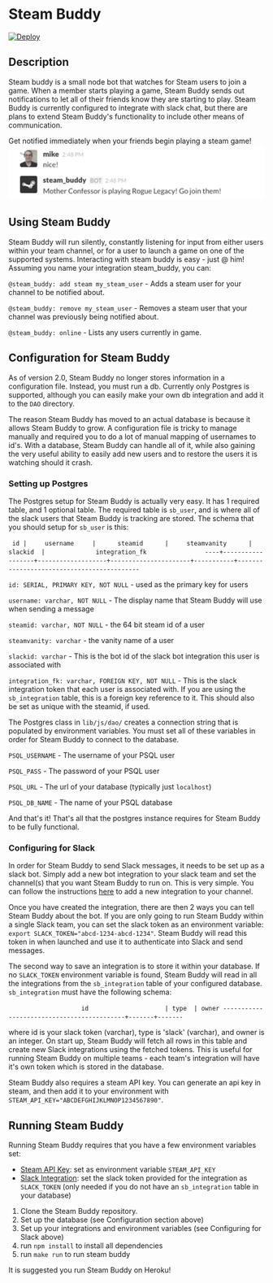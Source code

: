 # Steam Buddy

[![Deploy](https://www.herokucdn.com/deploy/button.png)](https://heroku.com/deploy)

## Description
Steam buddy is a small node bot that watches for Steam users to join a game. When a member starts playing a game, Steam Buddy sends out notifications to let all of their friends know they are starting to play. Steam Buddy is currently configured to integrate with slack chat, but there are plans to extend Steam Buddy's functionality to include other means of communication.

Get notified immediately when your friends begin playing a steam game!
![Steam Buddy Screenshot](/img/steam_buddy.png)

## Using Steam Buddy
Steam Buddy will run silently, constantly listening for input from either users within your team channel, or for a user to launch a game on one of the supported systems. Interacting with steam buddy is easy - just @ him! Assuming you name your integration steam_buddy, you can:

`@steam_buddy: add steam my_steam_user` - Adds a steam user for your channel to be notified about.

`@steam_buddy: remove my_steam_user` - Removes a steam user that your channel was previously being notified about.

`@steam_buddy: online` - Lists any users currently in game.

## Configuration for Steam Buddy
As of version 2.0, Steam Buddy no longer stores information in a configuration file. Instead, you must run a db. Currently only Postgres is supported, although you can easily make your own db integration and add it to the `DAO` directory.

The reason Steam Buddy has moved to an actual database is because it allows Steam Buddy to grow. A configuration file is tricky to manage manually and required you to do a lot of manual mapping of usernames to id's. With a database, Steam Buddy can handle all of it, while also gaining the very useful ability to easily add new users and to restore the users it is watching should it crash.

### Setting up Postgres
The Postgres setup for Steam Buddy is actually very easy. It has 1 required table, and 1 optional table. The required table is `sb_user`, and is where all of the slack users that Steam Buddy is tracking are stored. The schema that you should setup for `sb_user` is this:

` id |     username     |      steamid      |     steamvanity      |  slackid  |              integration_fk               
----+------------------+-------------------+----------------------+-----------+-------------------------------------------`


`id: SERIAL, PRIMARY KEY, NOT NULL` - used as the primary key for users

`username: varchar, NOT NULL` - The display name that Steam Buddy will use when sending a message

`steamid: varchar, NOT NULL` - the 64 bit steam id of a user

`steamvanity: varchar` - the vanity name of a user

`slackid: varchar` - This is the bot id of the slack bot integration this user is associated with

`integration_fk: varchar, FOREIGN KEY, NOT NULL` - This is the slack integration token that each user is associated with. If you are using the `sb_integration` table, this is a foreign key reference to it. This should also be set as unique with the steamid, if used.

The Postgres class in `lib/js/dao/` creates a connection string that is populated by environment variables. You must set all of these variables in order for Steam Buddy to connect to the database.

`PSQL_USERNAME` - The username of your PSQL user

`PSQL_PASS` - The password of your PSQL user

`PSQL_URL` - The url of your database (typically just `localhost`)

`PSQL_DB_NAME` - The name of your PSQL database

And that's it! That's all that the postgres instance requires for Steam Buddy to be fully functional.

### Configuring for Slack
In order for Steam Buddy to send Slack messages, it needs to be set up as a slack bot. Simply add a new bot integration to your slack team and set the channel(s) that you want Steam Buddy to run on. This is very simple. You can follow the instructions [here](https://api.slack.com/bot-users) to add a new integration to your channel.

Once you have created the integration, there are then 2 ways you can tell Steam Buddy about the bot. If you are only going to run Steam Buddy within a single Slack team, you can set the slack token as an environment variable: `export SLACK_TOKEN="abcd-1234-abcd-1234"`. Steam Buddy will read this token in when launched and use it to authenticate into Slack and send messages.

The second way to save an integration is to store it within your database. If no `SLACK_TOKEN` environment variable is found, Steam Buddy will read in all the integrations from the `sb_integration` table of your configured database. `sb_integration` must have the following schema:

`                    id                     | type  | owner
-------------------------------------------+-------+-------`

where id is your slack token (varchar), type is 'slack' (varchar), and owner is an integer. On start up, Steam Buddy will fetch all rows in this table and create new Slack integrations using the fetched tokens. This is useful for running Steam Buddy on multiple teams - each team's integration will have it's own token which is stored in the database.

Steam Buddy also requires a steam API key. You can generate an api key in steam, and then add it to your environment with `STEAM_API_KEY="ABCDEFGHIJKLMNOP1234567890"`.

## Running Steam Buddy
Running Steam Buddy requires that you have a few environment variables set:
* [Steam API Key](http://steamcommunity.com/dev/registerkey): set as environment variable `STEAM_API_KEY`
* [Slack Integration](https://api.slack.com/bot-users): set the slack token provided for the integration as `SLACK_TOKEN` (only needed if you do not have an `sb_integration` table in your database)

1. Clone the Steam Buddy repository.
2. Set up the database (see Configuration section above)
3. Set up your integrations and environment variables (see Configuring for Slack above)
4. run `npm install` to install all dependencies
5. run `make run` to run steam buddy

It is suggested you run Steam Buddy on Heroku!
